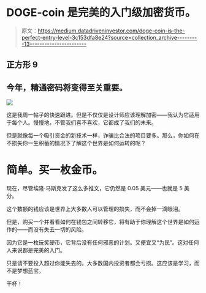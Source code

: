 # DOGE-coin 是完美的入门级加密货币。

> 原文：<https://medium.datadriveninvestor.com/doge-coin-is-the-perfect-entry-level-3c153dfa8e24?source=collection_archive---------13----------------------->

## 正方形 9

## 今年，精通密码将变得至关重要。

![](img/c071b7e75d8ef219052036cf63fb0d97.png)

这是我周一帖子的快速跟进。但是不仅仅是设计师应该理解加密——我认为它适用于每个人。慢慢地，不管我们喜不喜欢，它都成了我们的未来。

但是就像每一个吸引资金的新技术一样，诈骗比合法的项目要多。那么，你如何在不损失你一生积蓄的情况下了解这个世界是如何运转的呢？

# 简单。买一枚金币。

现在，尽管埃隆·马斯克发了这么多推文，它仍然是 0.05 美元——也就是 5 美分。

这个数额的钱应该是世界上大多数人可以管理的损失，而不会掉一滴眼泪。

但是，购买一个并看看如何在钱包之间转移它，将有助于你理解这个世界是如何运作的——而没有失去一切的风险。

因为它是一枚玩笑硬币，它背后没有任何邪恶的计划。又便宜又“为民”。这对任何人来说都是完美的入门。

只是请不要投入超过你能失去的。大多数国内投资者都会亏损。这应该是学习，而不是梦想蓝宝。

干杯！